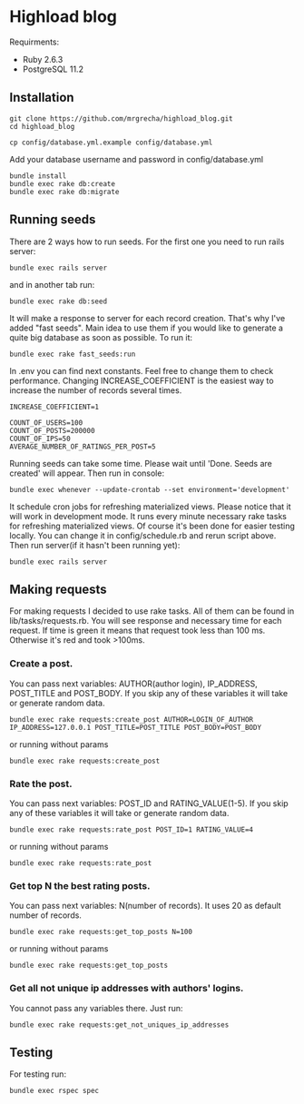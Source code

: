 # Highload blog
Requirments:
* Ruby 2.6.3
* PostgreSQL 11.2


## Installation
```
git clone https://github.com/mrgrecha/highload_blog.git
cd highload_blog

cp config/database.yml.example config/database.yml
```
Add your database username and password in config/database.yml
```
bundle install
bundle exec rake db:create
bundle exec rake db:migrate
```

## Running seeds
There are 2 ways how to run seeds. For the first one you need to run rails server:
```
bundle exec rails server
```
and in another tab run:
```
bundle exec rake db:seed
```
It will make a response to server for each record creation. That's why I've added "fast seeds". Main idea to use them if you would like to generate a quite big database as soon as possible. To run it:
```
bundle exec rake fast_seeds:run
```

In .env you can find next constants. Feel free to change them to check performance. Changing INCREASE_COEFFICIENT is the easiest way to increase the number of records several times.
```
INCREASE_COEFFICIENT=1

COUNT_OF_USERS=100
COUNT_OF_POSTS=200000
COUNT_OF_IPS=50
AVERAGE_NUMBER_OF_RATINGS_PER_POST=5
```

Running seeds can take some time. Please wait until 'Done. Seeds are created' will appear.
Then run in console:
```
bundle exec whenever --update-crontab --set environment='development'
```
It schedule cron jobs for refreshing materialized views. Please notice that it will work in development mode. It runs every minute necessary rake tasks for refreshing materialized views. Of course it's been done for easier testing locally. You can change it in config/schedule.rb and rerun script above.
Then run server(if it hasn't been running yet):
```
bundle exec rails server
```
## Making requests
For making requests I decided to use rake tasks. All of them can be found in lib/tasks/requests.rb. You will see response and necessary time for each request. If time is green it means that request took less than 100 ms. Otherwise it's red and took >100ms.
### Create a post.
You can pass next variables: AUTHOR(author login), IP_ADDRESS, POST_TITLE and POST_BODY. If you skip any of these variables it will take or generate random data.
```
bundle exec rake requests:create_post AUTHOR=LOGIN_OF_AUTHOR IP_ADDRESS=127.0.0.1 POST_TITLE=POST_TITLE POST_BODY=POST_BODY
```
or running without params
```
bundle exec rake requests:create_post
```
### Rate the post.
You can pass next variables: POST_ID and RATING_VALUE(1-5). If you skip any of these variables it will take or generate random data.
```
bundle exec rake requests:rate_post POST_ID=1 RATING_VALUE=4
```
or running without params
```
bundle exec rake requests:rate_post
```
### Get top N the best rating posts.
You can pass next variables: N(number of records). It uses 20 as default number of records.
```
bundle exec rake requests:get_top_posts N=100
```
or running without params
```
bundle exec rake requests:get_top_posts
```
### Get all not unique ip addresses with authors' logins.
You cannot pass any variables there. Just run:
```
bundle exec rake requests:get_not_uniques_ip_addresses
```

## Testing
For testing run:
```
bundle exec rspec spec
```
